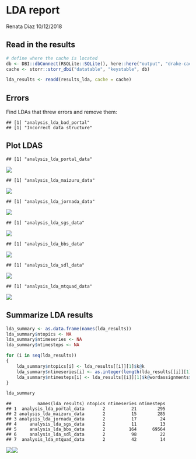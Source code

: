 LDA report
================
Renata Diaz
10/12/2018

Read in the results
-------------------

``` r
# define where the cache is located
db <- DBI::dbConnect(RSQLite::SQLite(), here::here("output", "drake-cache.sqlite"))
cache <- storr::storr_dbi("datatable", "keystable", db)

lda_results <- readd(results_lda, cache = cache)
```

Errors
------

Find LDAs that threw errors and remove them:

    ## [1] "analysis_lda_bad_portal"
    ## [1] "Incorrect data structure"

Plot LDAS
---------

    ## [1] "analysis_lda_portal_data"

![](lda_report_files/figure-markdown_github/plot%20LDA-1.png)

    ## [1] "analysis_lda_maizuru_data"

![](lda_report_files/figure-markdown_github/plot%20LDA-2.png)

    ## [1] "analysis_lda_jornada_data"

![](lda_report_files/figure-markdown_github/plot%20LDA-3.png)

    ## [1] "analysis_lda_sgs_data"

![](lda_report_files/figure-markdown_github/plot%20LDA-4.png)

    ## [1] "analysis_lda_bbs_data"

![](lda_report_files/figure-markdown_github/plot%20LDA-5.png)

    ## [1] "analysis_lda_sdl_data"

![](lda_report_files/figure-markdown_github/plot%20LDA-6.png)

    ## [1] "analysis_lda_mtquad_data"

![](lda_report_files/figure-markdown_github/plot%20LDA-7.png)

Summarize LDA results
---------------------

``` r
lda_summary <- as.data.frame(names(lda_results))
lda_summary$ntopics <- NA
lda_summary$ntimeseries <- NA
lda_summary$ntimesteps <- NA

for (i in seq(lda_results))
{
    lda_summary$ntopics[i] <- lda_results[[i]][1]$k@k
    lda_summary$ntimeseries[i] <- as.integer(length(lda_results[[i]][1]$k@terms))
    lda_summary$ntimesteps[i] <- lda_results[[i]][1]$k@wordassignments$nrow
}

lda_summary
```

    ##          names(lda_results) ntopics ntimeseries ntimesteps
    ## 1  analysis_lda_portal_data       2          21        295
    ## 2 analysis_lda_maizuru_data       2          15        285
    ## 3 analysis_lda_jornada_data       2          17         24
    ## 4     analysis_lda_sgs_data       2          11         13
    ## 5     analysis_lda_bbs_data       2         164      69564
    ## 6     analysis_lda_sdl_data       2          98         22
    ## 7  analysis_lda_mtquad_data       2          42         14

![](lda_report_files/figure-markdown_github/plot%20lda%20summary-1.png)![](lda_report_files/figure-markdown_github/plot%20lda%20summary-2.png)
